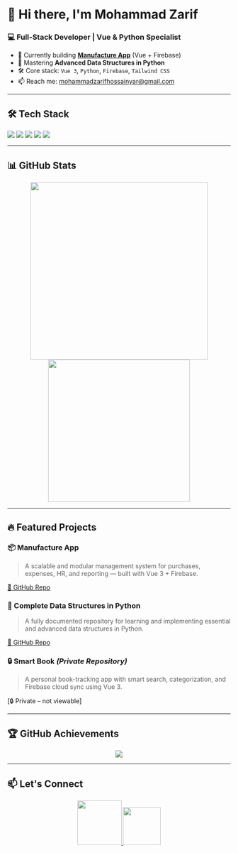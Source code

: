 # 👋 Hi there, I'm Mohammad Zarif

### 💻 Full-Stack Developer | Vue & Python Specialist

- 🔭 Currently building [**Manufacture App**](https://github.com/Zarif2024/Manufacture-App) (Vue + Firebase)
- 🌱 Mastering **Advanced Data Structures in Python**
- 🛠 Core stack: `Vue 3`, `Python`, `Firebase`, `Tailwind CSS`
- 📫 Reach me: [mohammadzarifhossainyar@gmail.com](mailto:mohammadzarifhossainyar@gmail.com)

---

## 🛠 Tech Stack
<p>
  <img src="https://img.shields.io/badge/Vue.js-35495E?logo=vuedotjs&logoColor=4FC08D" />
  <img src="https://img.shields.io/badge/Python-3776AB?logo=python&logoColor=white" />
  <img src="https://img.shields.io/badge/Firebase-FFCA28?logo=firebase&logoColor=black" />
  <img src="https://img.shields.io/badge/JavaScript-F7DF1E?logo=javascript&logoColor=black" />
  <img src="https://img.shields.io/badge/Tailwind_CSS-38B2AC?logo=tailwind-css&logoColor=white" />
</p>

---

## 📊 GitHub Stats

<div align="center">
  <img src="https://github-readme-stats.vercel.app/api?username=Zarif2024&show_icons=true&theme=vue-dark&hide=issues&include_all_commits=true&custom_title=My%20Coding%20Journey" width="400" />
  <img src="https://github-readme-stats.vercel.app/api/top-langs/?username=Zarif2024&layout=compact&theme=vue-dark&hide=html,css&langs_count=4&exclude_repo=Zarif2024.github.io" width="320" />
</div>

---

## 🔥 Featured Projects

### 📦 Manufacture App
> A scalable and modular management system for purchases, expenses, HR, and reporting — built with Vue 3 + Firebase.

[🔗 GitHub Repo](https://github.com/Zarif2024/Manufacture-App)

### 🧠 Complete Data Structures in Python
> A fully documented repository for learning and implementing essential and advanced data structures in Python.

[🔗 GitHub Repo](https://github.com/Zarif2024/Complete-Data-Structure-in-Python)

### 🔒 Smart Book *(Private Repository)*
> A personal book-tracking app with smart search, categorization, and Firebase cloud sync using Vue 3.

[🔒 Private – not viewable]

---

## 🏆 GitHub Achievements

<p align="center">
  <img src="https://github-profile-trophy.vercel.app/?username=Zarif2024&theme=onedark&no-frame=true&margin-w=15&row=2" />
</p>

---

## 📫 Let's Connect

<p align="center">
  <a href="https://linkedin.com/in/mohammad-zarif-hossain-yar">
    <img src="https://img.shields.io/badge/LinkedIn-0077B5?logo=linkedin&logoColor=white" width="100" />
  </a>
  <a href="mailto:mohammadzarifhossainyar@gmail.com">
    <img src="https://img.shields.io/badge/Email-D14836?logo=gmail&logoColor=white" width="85" />
  </a>
</p>
